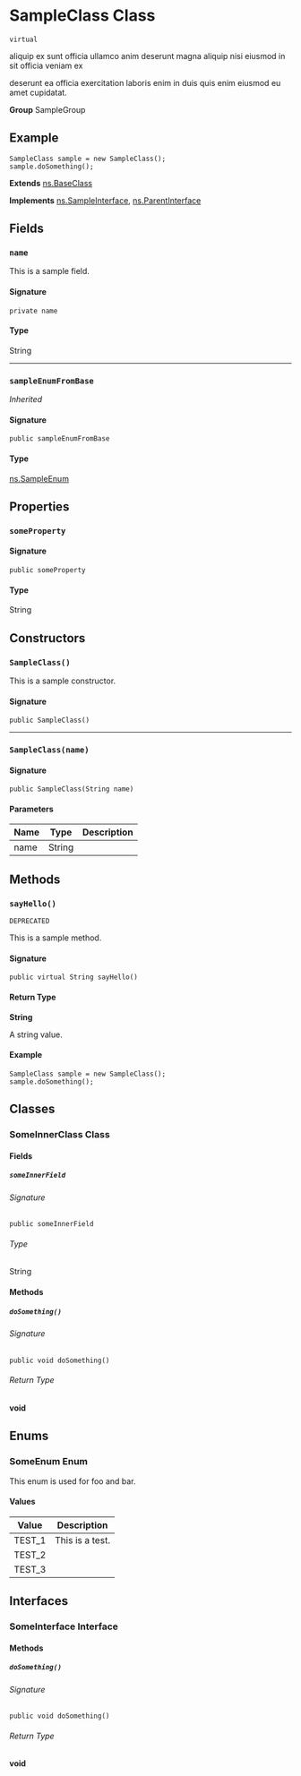 # SampleClass Class
`virtual`

aliquip ex sunt officia ullamco anim deserunt magna aliquip nisi eiusmod in sit officia veniam ex 

deserunt ea officia exercitation laboris enim in duis quis enim eiusmod eu amet cupidatat.

**Group** SampleGroup

## Example
```apex
SampleClass sample = new SampleClass();
sample.doSomething();
```

**Extends**
[ns.BaseClass](../Miscellaneous/ns.BaseClass.md)

**Implements**
[ns.SampleInterface](../Miscellaneous/ns.SampleInterface.md), 
[ns.ParentInterface](../Miscellaneous/ns.ParentInterface.md)

## Fields
### `name`

This is a sample field.

#### Signature
```apex
private name
```

#### Type
String

---

### `sampleEnumFromBase`

*Inherited*

#### Signature
```apex
public sampleEnumFromBase
```

#### Type
[ns.SampleEnum](../Sample-Enums/ns.SampleEnum.md)

## Properties
### `someProperty`

#### Signature
```apex
public someProperty
```

#### Type
String

## Constructors
### `SampleClass()`

This is a sample constructor.

#### Signature
```apex
public SampleClass()
```

---

### `SampleClass(name)`

#### Signature
```apex
public SampleClass(String name)
```

#### Parameters
| Name | Type | Description |
|------|------|-------------|
| name | String |  |

## Methods
### `sayHello()`

`DEPRECATED`

This is a sample method.

#### Signature
```apex
public virtual String sayHello()
```

#### Return Type
**String**

A string value.

#### Example
```apex
SampleClass sample = new SampleClass();
sample.doSomething();
```

## Classes
### SomeInnerClass Class

#### Fields
##### `someInnerField`

###### Signature
```apex
public someInnerField
```

###### Type
String

#### Methods
##### `doSomething()`

###### Signature
```apex
public void doSomething()
```

###### Return Type
**void**

## Enums
### SomeEnum Enum

This enum is used for foo and bar.

#### Values
| Value | Description |
|-------|-------------|
| TEST_1 | This is a test. |
| TEST_2 |  |
| TEST_3 |  |

## Interfaces
### SomeInterface Interface

#### Methods
##### `doSomething()`

###### Signature
```apex
public void doSomething()
```

###### Return Type
**void**
